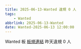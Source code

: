 ```yaml
---
title: 2025-06-13-Wanted 違規 0 人
tags:
    - Wanted
abbrlink: 2025-06-13-Wanted
date: Wanted-2025-06-13 12:00:00
---
```

Wanted 板 [板規連結](https://www.ptt.cc/bbs/Wanted/M.1608829773.A.D3B.html)
昨天違規 0 人
